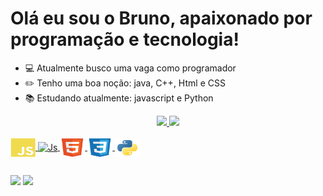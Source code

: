 # Olá eu sou o Bruno, apaixonado por programação e tecnologia!

- 💻 Atualmente busco uma vaga como programador
- ✏️ Tenho uma boa noção: java, C++, Html e CSS
- 📚 Estudando atualmente: javascript e Python

<div align="center">
  <a href="https://github.com/brunoelitte">
  <img height="180em" src="https://github-readme-stats.vercel.app/api?username=brunoelitte&show_icons=true&theme=dark&include_all_commits=true&count_private=true"/>
  <img height="180em" src="https://github-readme-stats.vercel.app/api/top-langs/?username=brunoelitte&layout=compact&langs_count=7&theme=dracula"/>
</div>

<div style="display: inline_block"><br>
  <img align="center" alt="Rafa-Js" height="30" width="40" src="https://raw.githubusercontent.com/devicons/devicon/master/icons/javascript/javascript-plain.svg">
   <img align="center" alt="Js" height="30" width="40" src="https://cdn.jsdelivr.net/gh/devicons/devicon/icons/java/java-original-wordmark.svg">      
  <img align="center" alt="HTML" height="30" width="40" src="https://raw.githubusercontent.com/devicons/devicon/master/icons/html5/html5-original.svg">
  <img align="center" alt="CSS" height="30" width="40" src="https://raw.githubusercontent.com/devicons/devicon/master/icons/css3/css3-original.svg">
  <img align="center" alt="Python" height="30" width="40" src="https://raw.githubusercontent.com/devicons/devicon/master/icons/python/python-original.svg">

</div>

  ##
 
<div> 
  <a href = "mailto:brunoelitte@gmail.com"><img src="https://img.shields.io/badge/-Gmail-%23333?style=for-the-badge&logo=gmail&logoColor=red" target="_blank"></a>
  <a href="https://www.linkedin.com/in/bruno-batista-b43ba0173" target="_blank"><img src="https://img.shields.io/badge/-LinkedIn-%230077B5?style=for-the-badge&logo=linkedin&logoColor=white" target="_blank"></a> 
 
  
 
</div>
